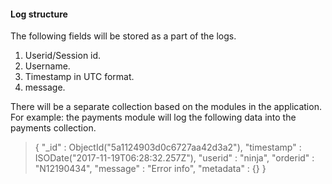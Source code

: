 #### Log structure

The following fields will be stored as a part of the logs.

1. Userid/Session id.
2. Username.
3. Timestamp in UTC format.
4. message.


There will be a separate collection based on the modules in the application. For example:
the payments module will log the following data into the payments collection.
  >{
      "_id" : ObjectId("5a1124903d0c6727aa42d3a2"),
      "timestamp" : ISODate("2017-11-19T06:28:32.257Z"),
      "userid" : "ninja",
      "orderid" : "N12190434",
      "message" : "Error info",
      "metadata" : {}
  }
